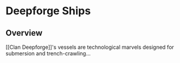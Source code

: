 # Deepforge Ships

## Overview
[[Clan Deepforge]]'s vessels are technological marvels designed for submersion and trench-crawling...